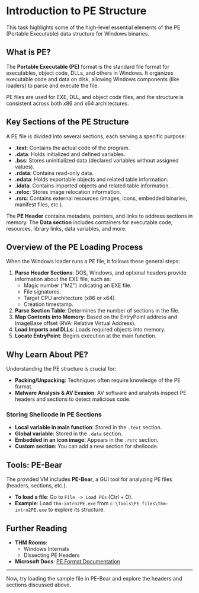 # Introduction to PE Structure

This task highlights some of the high-level essential elements of the PE (Portable Executable) data structure for Windows binaries.

## What is PE?

The **Portable Executable (PE)** format is the standard file format for executables, object code, DLLs, and others in Windows. It organizes executable code and data on disk, allowing Windows components (like loaders) to parse and execute the file.

PE files are used for EXE, DLL, and object code files, and the structure is consistent across both x86 and x64 architectures.

## Key Sections of the PE Structure

A PE file is divided into several sections, each serving a specific purpose:

- **.text**: Contains the actual code of the program.
- **.data**: Holds initialized and defined variables.
- **.bss**: Stores uninitialized data (declared variables without assigned values).
- **.rdata**: Contains read-only data.
- **.edata**: Holds exportable objects and related table information.
- **.idata**: Contains imported objects and related table information.
- **.reloc**: Stores image relocation information.
- **.rsrc**: Contains external resources (images, icons, embedded binaries, manifest files, etc.).

The **PE Header** contains metadata, pointers, and links to address sections in memory. The **Data section** includes containers for executable code, resources, library links, data variables, and more.

## Overview of the PE Loading Process

When the Windows loader runs a PE file, it follows these general steps:

1. **Parse Header Sections**: DOS, Windows, and optional headers provide information about the EXE file, such as:
    - Magic number ("MZ") indicating an EXE file.
    - File signatures.
    - Target CPU architecture (x86 or x64).
    - Creation timestamp.
2. **Parse Section Table**: Determines the number of sections in the file.
3. **Map Contents into Memory**: Based on the EntryPoint address and ImageBase offset (RVA: Relative Virtual Address).
4. **Load Imports and DLLs**: Loads required objects into memory.
5. **Locate EntryPoint**: Begins execution at the main function.

## Why Learn About PE?

Understanding the PE structure is crucial for:

- **Packing/Unpacking**: Techniques often require knowledge of the PE format.
- **Malware Analysis & AV Evasion**: AV software and analysts inspect PE headers and sections to detect malicious code.

### Storing Shellcode in PE Sections

- **Local variable in main function**: Stored in the `.text` section.
- **Global variable**: Stored in the `.data` section.
- **Embedded in an icon image**: Appears in the `.rsrc` section.
- **Custom section**: You can add a new section for shellcode.

## Tools: PE-Bear

The provided VM includes **PE-Bear**, a GUI tool for analyzing PE files (headers, sections, etc.).

- **To load a file**: Go to `File -> Load PEs` (Ctrl + O).
- **Example**: Load `thm-intro2PE.exe` from `c:\Tools\PE files\thm-intro2PE.exe` to explore its structure.

## Further Reading

- **THM Rooms**:  
    - Windows Internals  
    - Dissecting PE Headers
- **Microsoft Docs**: [PE Format Documentation](https://learn.microsoft.com/en-us/windows/win32/debug/pe-format)

---

Now, try loading the sample file in PE-Bear and explore the headers and sections discussed above.